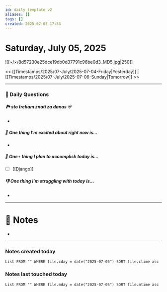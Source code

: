 ```yaml
---
id: daily template v2
aliases: []
tags: []
created: 2025-07-05 17:53
---
```

# Saturday, July 05, 2025

![[~/×/8d57230e25dce19db0d37791c96be0d3_MD5.jpg|250]]

<< [[Timestamps/2025/07-July/2025-07-04-Friday|Yesterday]] | [[Timestamps/2025/07-July/2025-07-06-Sunday|Tomorrow]] >>

---
### 📅 Daily Questions

##### 🏞️️ sto trebam znati za danas ☀️
-

##### 🙌 One thing I'm excited about right now is...
-

##### 🚀 One+ thing I plan to accomplish today is...
- [ ] [[Django]]

##### 👎 One thing I'm struggling with today is...
-

---
# 📝 Notes
- 

---
### Notes created today
```dataview
List FROM "" WHERE file.cday = date("2025-07-05") SORT file.ctime asc
```

### Notes last touched today
```dataview
List FROM "" WHERE file.mday = date("2025-07-05") SORT file.mtime asc
```
